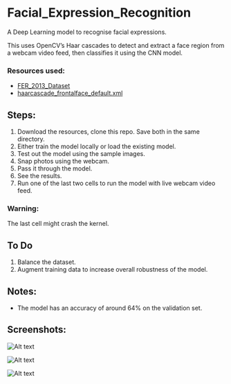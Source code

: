 # Facial_Expression_Recognition
A Deep Learning model to recognise facial expressions.

This uses OpenCV’s Haar cascades to detect and extract
a face region from a webcam video feed, then classifies
it using the CNN model.

### Resources used:
* [FER_2013_Dataset](https://www.kaggle.com/c/challenges-in-representation-learning-facial-expression-recognition-challenge/data)
* [haarcascade_frontalface_default.xml](https://github.com/opencv/opencv/blob/master/data/haarcascades/haarcascade_frontalface_default.xml)

## Steps:
1. Download the resources, clone this repo. Save both in the same directory.
2. Either train the model locally or load the existing model.
3. Test out the model using the sample images.
4. Snap photos using the webcam.
5. Pass it through the model.
6. See the results.
7. Run one of the last two cells to run the model with live webcam video feed.

### Warning: 
The last cell might crash the kernel.

## To Do
1. Balance the dataset.
2. Augment training data to increase overall robustness of the model.

## Notes:
* The model has an accuracy of around 64% on the validation set.



## Screenshots:

![Alt text](https://github.com/Mainakdeb/Facial_Expression_Recognition-/blob/master/Screenshots/Screenshot_1.png)

![Alt text](https://github.com/Mainakdeb/Facial_Expression_Recognition-/blob/master/Screenshots/Screenshot_2.png)

![Alt text](https://github.com/Mainakdeb/Facial_Expression_Recognition-/blob/master/Screenshots/Screenshot_3.png)


